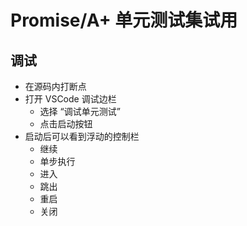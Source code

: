 # Promise/A+ 单元测试集试用

## 调试

- 在源码内打断点
- 打开 VSCode 调试边栏
  - 选择 “调试单元测试”
  - 点击启动按钮
- 启动后可以看到浮动的控制栏
  - 继续
  - 单步执行
  - 进入
  - 跳出
  - 重启
  - 关闭
